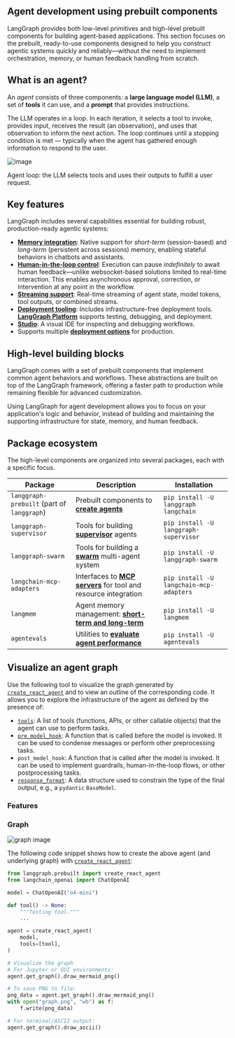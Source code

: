 
## Agent development using prebuilt components

LangGraph provides both low-level primitives and high-level prebuilt components for building agent-based applications. This section focuses on the prebuilt, ready-to-use components designed to help you construct agentic systems quickly and reliably—without the need to implement orchestration, memory, or human feedback handling from scratch.

## What is an agent?

An *agent* consists of three components: a **large language model (LLM)**, a set of **tools** it can use, and a **prompt** that provides instructions.

The LLM operates in a loop. In each iteration, it selects a tool to invoke, provides input, receives the result (an observation), and uses that observation to inform the next action. The loop continues until a stopping condition is met — typically when the agent has gathered enough information to respond to the user.

![image](https://langchain-ai.github.io/langgraph/agents/assets/agent.png)

Agent loop: the LLM selects tools and uses their outputs to fulfill a user request.

## Key features

LangGraph includes several capabilities essential for building robust, production-ready agentic systems:

- [**Memory integration**](https://langchain-ai.github.io/langgraph/how-tos/memory/add-memory/): Native support for *short-term* (session-based) and *long-term* (persistent across sessions) memory, enabling stateful behaviors in chatbots and assistants.
- [**Human-in-the-loop control**](https://langchain-ai.github.io/langgraph/concepts/human_in_the_loop/): Execution can pause *indefinitely* to await human feedback—unlike websocket-based solutions limited to real-time interaction. This enables asynchronous approval, correction, or intervention at any point in the workflow.
- [**Streaming support**](https://langchain-ai.github.io/langgraph/how-tos/streaming/): Real-time streaming of agent state, model tokens, tool outputs, or combined streams.
- [**Deployment tooling**](https://langchain-ai.github.io/langgraph/tutorials/langgraph-platform/local-server/): Includes infrastructure-free deployment tools. [**LangGraph Platform**](https://langchain-ai.github.io/langgraph/concepts/langgraph_platform/) supports testing, debugging, and deployment.
- **[Studio](https://langchain-ai.github.io/langgraph/concepts/langgraph_studio/)**: A visual IDE for inspecting and debugging workflows.
- Supports multiple [**deployment options**](https://langchain-ai.github.io/langgraph/concepts/deployment_options.md) for production.

## High-level building blocks

LangGraph comes with a set of prebuilt components that implement common agent behaviors and workflows. These abstractions are built on top of the LangGraph framework, offering a faster path to production while remaining flexible for advanced customization.

Using LangGraph for agent development allows you to focus on your application's logic and behavior, instead of building and maintaining the supporting infrastructure for state, memory, and human feedback.

## Package ecosystem

The high-level components are organized into several packages, each with a specific focus.

| Package | Description | Installation |
| --- | --- | --- |
| `langgraph-prebuilt` (part of `langgraph`) | Prebuilt components to [**create agents**](https://langchain-ai.github.io/langgraph/agents/agents/) | `pip install -U langgraph langchain` |
| `langgraph-supervisor` | Tools for building [**supervisor**](https://langchain-ai.github.io/langgraph/agents/multi-agent/#supervisor) agents | `pip install -U langgraph-supervisor` |
| `langgraph-swarm` | Tools for building a [**swarm**](https://langchain-ai.github.io/langgraph/agents/multi-agent/#swarm) multi-agent system | `pip install -U langgraph-swarm` |
| `langchain-mcp-adapters` | Interfaces to [**MCP servers**](https://langchain-ai.github.io/langgraph/agents/mcp/) for tool and resource integration | `pip install -U langchain-mcp-adapters` |
| `langmem` | Agent memory management: [**short-term and long-term**](https://langchain-ai.github.io/langgraph/how-tos/memory/add-memory/) | `pip install -U langmem` |
| `agentevals` | Utilities to [**evaluate agent performance**](https://langchain-ai.github.io/langgraph/agents/evals/) | `pip install -U agentevals` |

## Visualize an agent graph

Use the following tool to visualize the graph generated by [`create_react_agent`](https://langchain-ai.github.io/langgraph/reference/prebuilt/#langgraph.prebuilt.chat_agent_executor.create_react_agent) and to view an outline of the corresponding code. It allows you to explore the infrastructure of the agent as defined by the presence of:

- [`tools`](https://langchain-ai.github.io/langgraph/how-tos/tool-calling/): A list of tools (functions, APIs, or other callable objects) that the agent can use to perform tasks.
- [`pre_model_hook`](https://langchain-ai.github.io/langgraph/how-tos/create-react-agent-manage-message-history/): A function that is called before the model is invoked. It can be used to condense messages or perform other preprocessing tasks.
- `post_model_hook`: A function that is called after the model is invoked. It can be used to implement guardrails, human-in-the-loop flows, or other postprocessing tasks.
- [`response_format`](https://langchain-ai.github.io/langgraph/agents/agents/#6-configure-structured-output): A data structure used to constrain the type of the final output, e.g., a `pydantic` `BaseModel`.

### Features

### Graph

![graph image](https://langchain-ai.github.io/langgraph/agents/assets/react_agent_graphs/0001.svg)

The following code snippet shows how to create the above agent (and underlying graph) with [`create_react_agent`](https://langchain-ai.github.io/langgraph/reference/prebuilt/#langgraph.prebuilt.chat_agent_executor.create_react_agent):

```python
from langgraph.prebuilt import create_react_agent
from langchain_openai import ChatOpenAI

model = ChatOpenAI("o4-mini")

def tool() -> None:
    """Testing tool."""
    ...

agent = create_react_agent(
    model,
    tools=[tool],
)

# Visualize the graph
# For Jupyter or GUI environments:
agent.get_graph().draw_mermaid_png()

# To save PNG to file:
png_data = agent.get_graph().draw_mermaid_png()
with open("graph.png", "wb") as f:
    f.write(png_data)

# For terminal/ASCII output:
agent.get_graph().draw_ascii()
```